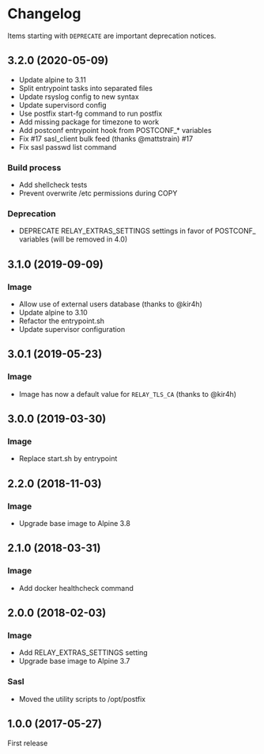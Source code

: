 # Changelog

Items starting with `DEPRECATE` are important deprecation notices.

## 3.2.0 (2020-05-09)

+ Update alpine to 3.11
+ Split entrypoint tasks into separated files
+ Update rsyslog config to new syntax
+ Update supervisord config
+ Use postfix start-fg command to run postfix
+ Add missing package for timezone to work
+ Add postconf entrypoint hook from POSTCONF_* variables
+ Fix #17 sasl_client bulk feed (thanks @mattstrain) #17
+ Fix sasl passwd list command

### Build process

+ Add shellcheck tests
+ Prevent overwrite /etc permissions during COPY

### Deprecation

- DEPRECATE RELAY_EXTRAS_SETTINGS settings in favor of POSTCONF_ variables (will be removed in 4.0)


## 3.1.0 (2019-09-09)

### Image

- Allow use of external users database (thanks to @kir4h)
- Update alpine to 3.10
- Refactor the entrypoint.sh
- Update supervisor configuration


## 3.0.1 (2019-05-23)

### Image

- Image has now a default value for `RELAY_TLS_CA` (thanks to @kir4h)


## 3.0.0 (2019-03-30)

### Image

- Replace start.sh by entrypoint


## 2.2.0 (2018-11-03)

### Image

+ Upgrade base image to Alpine 3.8


## 2.1.0 (2018-03-31)

### Image

+ Add docker healthcheck command


## 2.0.0 (2018-02-03)

### Image

+ Add RELAY_EXTRAS_SETTINGS setting
+ Upgrade base image to Alpine 3.7

### Sasl

* Moved the utility scripts to /opt/postfix


## 1.0.0 (2017-05-27)

First release
